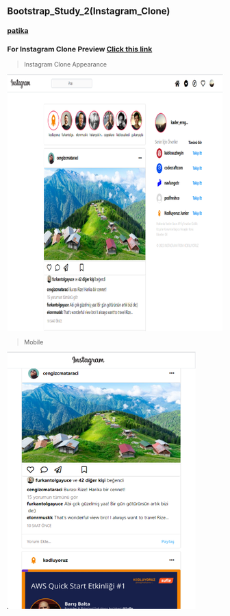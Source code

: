 ## Bootstrap_Study_2(Instagram_Clone)
### [patika](https://academy.patika.dev/tr/profile)
### For Instagram Clone Preview [Click this link](https://kaderergin.github.io/Bootstrap/Bootstrap_Study_2/) 

> Instagram Clone Appearance

 <img src="assets/Instagram_clone_ss_1.png"  width="1000ox" height="600px"> 

> Mobile

 <img src="assets/Instagram_clone_ss_2.png"  width="440ox" height="600px"> 
